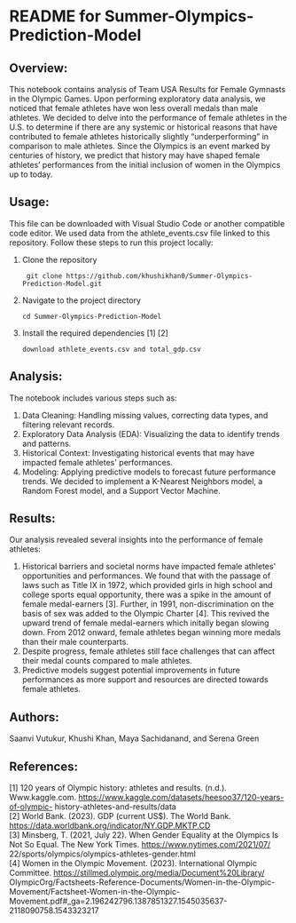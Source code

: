 # README for Summer-Olympics-Prediction-Model

## Overview:  
This notebook contains analysis of Team USA Results for Female Gymnasts in the Olympic Games. Upon performing exploratory data analysis, we noticed that female athletes have won less overall medals than male athletes. We decided to delve into the performance of female athletes in the U.S. to determine if there are any systemic or historical reasons that have contributed to female athletes historically slightly “underperforming” in comparison to male athletes. Since the Olympics is an event marked by centuries of history, we predict that history may have shaped female athletes’ performances from the initial inclusion of women in the Olympics up to today. 

## Usage:
This file can be downloaded with Visual Studio Code or another compatible code editor. We used data from the athlete_events.csv file linked to this repository. Follow these steps to run this project locally: 
1. Clone the repository
   ```
    git clone https://github.com/khushikhan0/Summer-Olympics-Prediction-Model.git
   ```
3. Navigate to the project directory
   ```
   cd Summer-Olympics-Prediction-Model
   ```
5. Install the required dependencies [1] [2]
   ```
   download athlete_events.csv and total_gdp.csv
   ```

## Analysis: 
The notebook includes various steps such as:

1. Data Cleaning: Handling missing values, correcting data types, and filtering relevant records.
2. Exploratory Data Analysis (EDA): Visualizing the data to identify trends and patterns.
3. Historical Context: Investigating historical events that may have impacted female athletes' performances.
4. Modeling: Applying predictive models to forecast future performance trends.
   We decided to implement a K-Nearest Neighbors model, a Random Forest model, and a Support Vector Machine.

## Results: 
Our analysis revealed several insights into the performance of female athletes: 
1. Historical barriers and societal norms have impacted female athletes' opportunities and performances. We found that with the passage of laws such as Title IX in 1972, which provided girls in high school and college sports equal opportunity, there was a spike in the amount of female medal-earners [3]. Further, in 1991, non-discrimination on the basis of sex was added to the Olympic Charter [4]. This revived the upward trend of female medal-earners which initally began slowing down. From 2012 onward, female athletes began winning more medals than their male counterparts. 
2. Despite progress, female athletes still face challenges that can affect their medal counts compared to male athletes.
3. Predictive models suggest potential improvements in future performances as more support and resources are directed towards female athletes.

## Authors:
Saanvi Vutukur, Khushi Khan, Maya Sachidanand, and Serena Green

## References: 
[1] 120 years of Olympic history: athletes and results. (n.d.). Www.kaggle.com. https://www.kaggle.com/datasets/heesoo37/120-years-of-olympic-
             history-athletes-and-results/data <br />
[2] World Bank. (2023). GDP (current US$). The World Bank. https://data.worldbank.org/indicator/NY.GDP.MKTP.CD <br />
[3] Minsberg, T. (2021, July 22). When Gender Equality at the Olympics Is Not So Equal. The New York Times. https://www.nytimes.com/2021/07/
             22/sports/olympics/olympics-athletes-gender.html <br />
[4] Women in the Olympic Movement. (2023). International Olympic Committee. https://stillmed.olympic.org/media/Document%20Library/
             OlympicOrg/Factsheets-Reference-Documents/Women-in-the-Olympic-Movement/Factsheet-Women-in-the-Olympic-
             Movement.pdf#_ga=2.196242796.1387851327.1545035637-2118090758.1543323217


